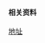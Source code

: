 #### 相关资料

[地址](https://www.bilibili.com/video/BV1H44y167b7?p=1&share_medium=iphone&share_plat=ios&share_source=COPY&share_tag=s_i&timestamp=1623416536&unique_k=UyQeDS)